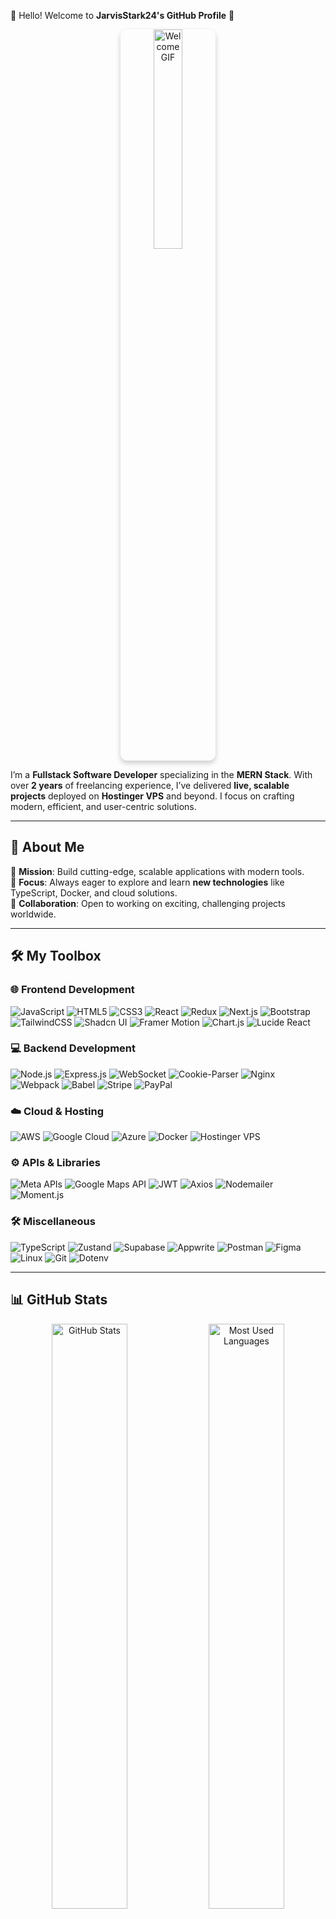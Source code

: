 👋 Hello! Welcome to **JarvisStark24's GitHub Profile** 🚀  

<div align="center">
  <img src="https://media.giphy.com/media/836HiJc7pgzy8iNXCn/giphy.gif" alt="Welcome GIF" width="30%" style="border-radius: 10px; transform: translateZ(20px); box-shadow: 0 4px 8px rgba(0, 0, 0, 0.2);" />
</div>

I’m a **Fullstack Software Developer** specializing in the **MERN Stack**. With over **2 years** of freelancing experience, I’ve delivered **live, scalable projects** deployed on **Hostinger VPS** and beyond. I focus on crafting modern, efficient, and user-centric solutions.  

---

## 🌟 About Me  

🎯 **Mission**: Build cutting-edge, scalable applications with modern tools.  
🌱 **Focus**: Always eager to explore and learn **new technologies** like TypeScript, Docker, and cloud solutions.  
🤝 **Collaboration**: Open to working on exciting, challenging projects worldwide.  

---

## 🛠️ My Toolbox  

### 🌐 Frontend Development  
<div>
  <img src="https://img.shields.io/badge/-JavaScript-F7DF1E?logo=javascript&logoColor=black&style=for-the-badge" alt="JavaScript"/> 
  <img src="https://img.shields.io/badge/-HTML5-E34F26?logo=html5&logoColor=white&style=for-the-badge" alt="HTML5"/> 
  <img src="https://img.shields.io/badge/-CSS3-1572B6?logo=css3&logoColor=white&style=for-the-badge" alt="CSS3"/> 
  <img src="https://img.shields.io/badge/-React-61DAFB?logo=react&logoColor=black&style=for-the-badge" alt="React"/> 
  <img src="https://img.shields.io/badge/-Redux-764ABC?logo=redux&logoColor=white&style=for-the-badge" alt="Redux"/> 
  <img src="https://img.shields.io/badge/-Next.js-000000?logo=next.js&logoColor=white&style=for-the-badge" alt="Next.js"/> 
  <img src="https://img.shields.io/badge/-Bootstrap-7952B3?logo=bootstrap&logoColor=white&style=for-the-badge" alt="Bootstrap"/> 
  <img src="https://img.shields.io/badge/-TailwindCSS-06B6D4?logo=tailwindcss&logoColor=white&style=for-the-badge" alt="TailwindCSS"/> 
  <img src="https://img.shields.io/badge/-ShadcnUI-9A51E0?style=for-the-badge" alt="Shadcn UI"/> 
  <img src="https://img.shields.io/badge/-Framer-0055FF?logo=framer&logoColor=white&style=for-the-badge" alt="Framer Motion"/> 
  <img src="https://img.shields.io/badge/-Chart.js-FF6384?logo=chart.js&logoColor=white&style=for-the-badge" alt="Chart.js"/> 
  <img src="https://img.shields.io/badge/-LucideReact-9A51E0?style=for-the-badge" alt="Lucide React"/>
</div>

### 💻 Backend Development  
<div>
  <img src="https://img.shields.io/badge/-Node.js-339933?logo=node.js&logoColor=white&style=for-the-badge" alt="Node.js"/> 
  <img src="https://img.shields.io/badge/-Express.js-000000?logo=express&logoColor=white&style=for-the-badge" alt="Express.js"/> 
  <img src="https://img.shields.io/badge/-WebSocket-4EA94B?logo=websocket&logoColor=white&style=for-the-badge" alt="WebSocket"/> 
  <img src="https://img.shields.io/badge/-CookieParser-000000?style=for-the-badge" alt="Cookie-Parser"/> 
  <img src="https://img.shields.io/badge/-Nginx-009639?logo=nginx&logoColor=white&style=for-the-badge" alt="Nginx"/> 
  <img src="https://img.shields.io/badge/-Webpack-8DD6F9?logo=webpack&logoColor=black&style=for-the-badge" alt="Webpack"/> 
  <img src="https://img.shields.io/badge/-Babel-F9DC3E?logo=babel&logoColor=black&style=for-the-badge" alt="Babel"/> 
  <img src="https://img.shields.io/badge/-Stripe-008CDD?logo=stripe&logoColor=white&style=for-the-badge" alt="Stripe"/> 
  <img src="https://img.shields.io/badge/-PayPal-00457C?logo=paypal&logoColor=white&style=for-the-badge" alt="PayPal"/> 
</div>

### ☁️ Cloud & Hosting  
<div>
  <img src="https://img.shields.io/badge/-AWS-232F3E?logo=amazon-aws&logoColor=white&style=for-the-badge" alt="AWS"/> 
  <img src="https://img.shields.io/badge/-Google%20Cloud-4285F4?logo=google-cloud&logoColor=white&style=for-the-badge" alt="Google Cloud"/> 
  <img src="https://img.shields.io/badge/-Microsoft%20Azure-0078D4?logo=microsoft-azure&logoColor=white&style=for-the-badge" alt="Azure"/> 
  <img src="https://img.shields.io/badge/-Docker-2496ED?logo=docker&logoColor=white&style=for-the-badge" alt="Docker"/> 
  <img src="https://img.shields.io/badge/-Hostinger%20VPS-FF5722?style=for-the-badge" alt="Hostinger VPS"/>
</div>

### ⚙️ APIs & Libraries  
<div>
  <img src="https://img.shields.io/badge/-Meta%20APIs-4267B2?logo=meta&logoColor=white&style=for-the-badge" alt="Meta APIs"/> 
  <img src="https://img.shields.io/badge/-Google%20Maps%20API-4285F4?logo=google-maps&logoColor=white&style=for-the-badge" alt="Google Maps API"/> 
  <img src="https://img.shields.io/badge/-JWT-000000?logo=json-web-tokens&logoColor=white&style=for-the-badge" alt="JWT"/> 
  <img src="https://img.shields.io/badge/-Axios-5A29E4?logo=axios&logoColor=white&style=for-the-badge" alt="Axios"/> 
  <img src="https://img.shields.io/badge/-Nodemailer-F05032?style=for-the-badge" alt="Nodemailer"/> 
  <img src="https://img.shields.io/badge/-Moment-000000?style=for-the-badge" alt="Moment.js"/> 
</div>

### 🛠 Miscellaneous  
<div>
  <img src="https://img.shields.io/badge/-TypeScript-3178C6?logo=typescript&logoColor=white&style=for-the-badge" alt="TypeScript"/> 
  <img src="https://img.shields.io/badge/-Zustand-FFA500?style=for-the-badge" alt="Zustand"/> 
  <img src="https://img.shields.io/badge/-Supabase-3FCF8E?logo=supabase&logoColor=white&style=for-the-badge" alt="Supabase"/> 
  <img src="https://img.shields.io/badge/-Appwrite-F02D5E?style=for-the-badge" alt="Appwrite"/> 
  <img src="https://img.shields.io/badge/-Postman-FF6C37?logo=postman&logoColor=white&style=for-the-badge" alt="Postman"/> 
  <img src="https://img.shields.io/badge/-Figma-F24E1E?logo=figma&logoColor=white&style=for-the-badge" alt="Figma"/> 
  <img src="https://img.shields.io/badge/-Linux-FCC624?logo=linux&logoColor=black&style=for-the-badge" alt="Linux"/> 
  <img src="https://img.shields.io/badge/-Git-F05032?logo=git&logoColor=white&style=for-the-badge" alt="Git"/> 
  <img src="https://img.shields.io/badge/-Dotenv-E3C29B?style=for-the-badge" alt="Dotenv"/> 
</div>

---

## 📊 GitHub Stats  

<div align="center">
  <img src="https://github-readme-stats.vercel.app/api?username=JarvisStark24&show_icons=true&theme=radical" alt="GitHub Stats" width="49%"/>
  <img src="https://github-readme-stats.vercel.app/api/top-langs/?username=JarvisStark24&layout=compact&theme=radical" alt="Most Used Languages" width="49%"/>
</div>  

<div align="center">
  <img src="https://media.giphy.com/media/xT9IgzoKnwFNmISR8I/giphy.gif" alt="Coding GIF" width="30%" style="border-radius: 10px; transform: translateZ(20px); box-shadow: 0 4px 8px rgba(0, 0, 0, 0.2);" />
</div>


## 📫 Let's Connect  

<div>
  <a href="mailto:codewithjarvis.24@gmail.com">
    <img src="https://img.shields.io/badge/-Email-232F3E?logo=gmail&logoColor=white&style=for-the-badge" alt="Email"/>
  </a>
  <a href="https://www.linkedin.com/in/sandip798/">
    <img src="https://img.shields.io/badge/-LinkedIn-0A66C2?logo=linkedin&logoColor=white&style=for-the-badge" alt="LinkedIn"/>
  </a>
  <a href="https://www.facebook.com/profile.php?id=61555990483036">
    <img src="https://img.shields.io/badge/-Facebook-1877F2?logo=facebook&logoColor=white&style=for-the-badge" alt="Facebook"/>
  </a>
  <a href="https://www.instagram.com/code_with.jarvis/">
    <img src="https://img.shields.io/badge/-Instagram-E4405F?logo=instagram&logoColor=white&style=for-the-badge" alt="Instagram"/>
  </a>
  <a href="https://x.com/MeJarvis_7">
    <img src="https://img.shields.io/badge/-1DA1F2?logo=x&logoColor=white&style=for-the-badge" alt="X"/>
  </a>
</div>

<div>
  <a href="https://github.com/JarvisStark24">
    <img src="https://img.shields.io/badge/-GitHub-24292F?logo=github&logoColor=white&style=for-the-badge" alt="GitHub"/>
  </a>
  <h3 class="font-bold text-2xl text-gray-800 my-4">⚙️ My Tech Arsenal & Tools for Success</h3>
  <ul class="space-y-3">
    <li><strong>💻 <span class="font-semibold">OS:</span> Mac OS Sequoia, Windows 11</li>
    <li><strong>🖥️ <span class="font-semibold">Laptop:</span> MacBook Air M3</li>
    <li><strong>🖱️ <span class="font-semibold">PC:</span> AMD Ryzen 5 2400G</li>
    <li><strong>🌐 <span class="font-semibold">Browser:</span> Brave Web Browser</li>
    <li><strong>📝 <span class="font-semibold">Code Editor:</span> VSCode - The Best Editor Out There</li>
  </ul>
  <h3 class="font-bold text-2xl text-gray-800 my-4">🏆 GitHub Achievements</h3>
  <img src="https://github-profile-trophy.vercel.app/?username=JarvisStark24&theme=onedark" alt="GitHub Trophies"/>
</div>




## ✨ Fun Fact  

💡 I love solving complex problems, experimenting with new technologies, and drinking coffee while coding! ☕ 
